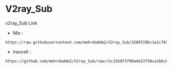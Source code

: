 # V2ray_Sub
v2ray_Sub Link

- Mix :
```
https://raw.githubusercontent.com/mehrdadmb2/V2ray_Sub/3289f29bc1a1c765bff55ff7fa33c29f0bc3b7fd/Sub_Config(Mix).txt
```
- Irancell :
```
https://github.com/mehrdadmb2/V2ray_Sub/raw/c5c15b973798ade53750ca1b6cb45458151f3d57/Sub_Config(Mix).txt
```

